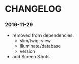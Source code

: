 # CHANGELOG

### 2016-11-29
* removed from dependencies: 
  - slim/twig-view
  - illuminate/database
  - version
* add Screen Shots
